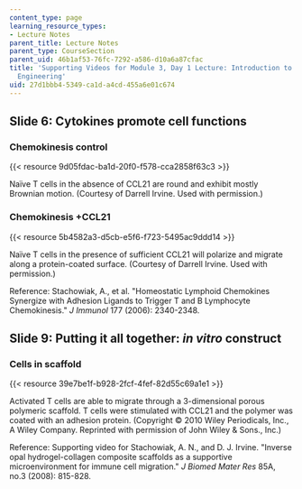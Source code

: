 ```yaml
---
content_type: page
learning_resource_types:
- Lecture Notes
parent_title: Lecture Notes
parent_type: CourseSection
parent_uid: 46b1af53-76fc-7292-a586-d10a6a87cfac
title: 'Supporting Videos for Module 3, Day 1 Lecture: Introduction to Cell-Biomaterial
  Engineering'
uid: 27d1bbb4-5349-ca1d-a4cd-455a6e01c674
---
```


Slide 6: Cytokines promote cell functions
-----------------------------------------

### Chemokinesis control

{{< resource 9d05fdac-ba1d-20f0-f578-cca2858f63c3 >}}

Naïve T cells in the absence of CCL21 are round and exhibit mostly Brownian motion. (Courtesy of Darrell Irvine. Used with permission.)

### Chemokinesis +CCL21

{{< resource 5b4582a3-d5cb-e5f6-f723-5495ac9ddd14 >}}

Naïve T cells in the presence of sufficient CCL21 will polarize and migrate along a protein-coated surface. (Courtesy of Darrell Irvine. Used with permission.)

Reference: Stachowiak, A., et al. "Homeostatic Lymphoid Chemokines Synergize with Adhesion Ligands to Trigger T and B Lymphocyte Chemokinesis." _J Immunol_ 177 (2006): 2340-2348.

Slide 9: Putting it all together: _in vitro_ construct
------------------------------------------------------

### Cells in scaffold

{{< resource 39e7be1f-b928-2fcf-4fef-82d55c69a1e1 >}}

Activated T cells are able to migrate through a 3-dimensional porous polymeric scaffold. T cells were stimulated with CCL21 and the polymer was coated with an adhesion protein. (Copyright © 2010 Wiley Periodicals, Inc., A Wiley Company. Reprinted with permission of John Wiley & Sons., Inc.)

Reference: Supporting video for Stachowiak, A. N., and D. J. Irvine. "Inverse opal hydrogel-collagen composite scaffolds as a supportive microenvironment for immune cell migration." _J Biomed Mater Res_ 85A, no.3 (2008): 815-828.